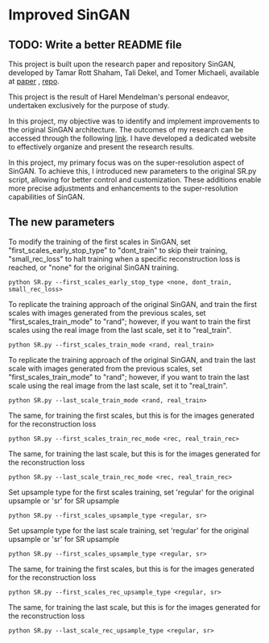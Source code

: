 # Improved SinGAN

## TODO: Write a better README file

This project is built upon the research paper and repository SinGAN, developed by Tamar Rott Shaham, Tali Dekel, and Tomer Michaeli, available at [paper](https://arxiv.org/pdf/1905.01164.pdf)  , [repo](https://github.com/tamarott/SinGAN).

This project is the result of Harel Mendelman's personal endeavor, undertaken exclusively for the purpose of study.

In this project, my objective was to identify and implement improvements to the original SinGAN architecture. The outcomes of my research can be accessed through the following [link](https://harel147.github.io/html_research_results/index.html). I have developed a dedicated website to effectively organize and present the research results.

In this project, my primary focus was on the super-resolution aspect of SinGAN. To achieve this, I introduced new parameters to the original SR.py script, allowing for better control and customization. These additions enable more precise adjustments and enhancements to the super-resolution capabilities of SinGAN.

## The new parameters

To modify the training of the first scales in SinGAN, set "first_scales_early_stop_type" to "dont_train" to skip their training, "small_rec_loss" to halt training when a specific reconstruction loss is reached, or "none" for the original SinGAN training.
```
python SR.py --first_scales_early_stop_type <none, dont_train, small_rec_loss>
```

To replicate the training approach of the original SinGAN, and train the first scales with images generated from the previous scales, set "first_scales_train_mode" to "rand"; however, if you want to train the first scales using the real image from the last scale, set it to "real_train".
```
python SR.py --first_scales_train_mode <rand, real_train>
```
To replicate the training approach of the original SinGAN, and train the last scale with images generated from the previous scales, set "first_scales_train_mode" to "rand"; however, if you want to train the last scale using the real image from the last scale, set it to "real_train".
```
python SR.py --last_scale_train_mode <rand, real_train>
```

The same, for training the first scales, but this is for the images generated for the reconstruction loss 
```
python SR.py --first_scales_train_rec_mode <rec, real_train_rec>
```

The same, for training the last scale, but this is for the images generated for the reconstruction loss 
```
python SR.py --last_scale_train_rec_mode <rec, real_train_rec>
```

Set upsample type for the first scales training, set 'regular' for the original upsample or 'sr'  for SR upsample
```
python SR.py --first_scales_upsample_type <regular, sr>
```

Set upsample type for the last scale training, set 'regular' for the original upsample or 'sr'  for SR upsample
```
python SR.py --first_scales_upsample_type <regular, sr>
```

The same, for training the first scales, but this is for the images generated for the reconstruction loss
```
python SR.py --first_scales_rec_upsample_type <regular, sr>
```

The same, for training the last scale, but this is for the images generated for the reconstruction loss
```
python SR.py --last_scale_rec_upsample_type <regular, sr>
```